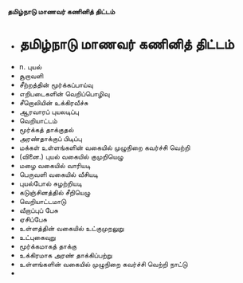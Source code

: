 **தமிழ்நாடு மாணவர் கணினித் திட்டம்**
- # தமிழ்நாடு மாணவர் கணினித் திட்டம்
- n. புயல்
- சூறாவளி
- சீற்றத்தின் மூர்க்கப்பாய்வு
- எறிபடைகளின் வெறிப்பொழிவு
- சீறொலியின்  உக்கிரவீச்சு
-  ஆரவாரப் புயலடிப்பு
- வெறியாட்டம்
-   மூர்க்கத் தாக்குதல்
- அரண்தாக்குப் பிடிப்பு
- மக்கள் உள்ளங்களின் வகையில் முழுநிறை  கவர்ச்சி வெற்றி
- (வினை.) புயல் வகையில்  குமுறியெழு
- மழை வகையில் வாரியடி
- பெருவளி வகையில் வீசியடி
- புயல்போல் சுழற்றியடி
- கடுஞ்சினத்தில்  சீறியெழு
- வெறியாட்டமாடு
- வீறாப்புப் பேசு
- ஏசிப்பேசு
- உள்ளத்தின் வகையில் உட்குமுறலுறு
- உட்புகைவுறு
-  மூர்க்கமாகத் தாக்கு
- உக்கிரமாக அரண் தாக்கிப்பற்று
- உள்ளங்களின் வகையில் முழுநிறை கவர்ச்சி வெற்றி நாட்டு
-

